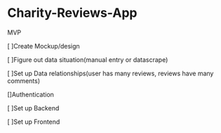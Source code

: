# Charity-Reviews-App














MVP

[ ]Create Mockup/design








[ ]Figure out data situation(manual entry or datascrape)









[ ]Set up Data relationships(user has many reviews, reviews have many comments)







[]Authentication







[ ]Set up Backend








[ ]Set up Frontend

